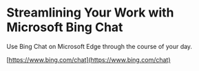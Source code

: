 # Streamlining Your Work with Microsoft Bing Chat

Use Bing Chat on Microsoft Edge through the course of your day.

[https://www.bing.com/chat](https://www.bing.com/chat)
